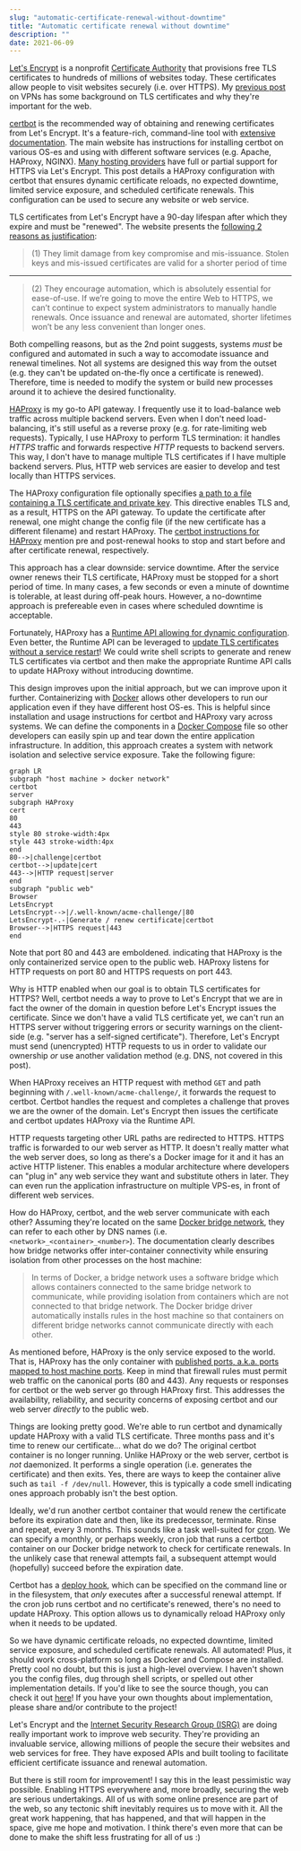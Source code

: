 ```yaml
---
slug: "automatic-certificate-renewal-without-downtime"
title: "Automatic certificate renewal without downtime"
description: ""
date: 2021-06-09
---
```


[Let's Encrypt](https://letsencrypt.org/) is a nonprofit [Certificate Authority](https://en.wikipedia.org/wiki/Certificate_authority) that provisions free TLS certificates to hundreds of millions of websites today. These certificates allow people to visit websites securely (i.e. over HTTPS). My [previous post](/blog/DIY_VPNs) on VPNs has some background on TLS certificates and why they're important for the web.

[certbot](https://certbot.eff.org/) is the recommended way of obtaining and renewing certificates from Let's Encrypt. It's a feature-rich, command-line tool with [extensive documentation](https://certbot.eff.org/docs/using.html). The main website has instructions for installing certbot on various OS-es and using with different software services (e.g. Apache, HAProxy, NGINX). [Many hosting providers](https://certbot.eff.org/hosting_providers) have full or partial support for HTTPS via Let's Encrypt. This post details a HAProxy configuration with certbot that ensures dynamic certificate reloads, no expected downtime, limited service exposure, and scheduled certificate renewals. This configuration can be used to secure any website or web service.

TLS certificates from Let's Encrypt have a 90-day lifespan after which they expire and must be "renewed". The website presents the [following 2 reasons as justification](https://letsencrypt.org/2015/11/09/why-90-days.html):

> (1) They limit damage from key compromise and mis-issuance. Stolen keys and mis-issued certificates are valid for a shorter period of time

---
> (2) They encourage automation, which is absolutely essential for ease-of-use. If we’re going to move the entire Web to HTTPS, we can’t continue to expect system administrators to manually handle renewals. Once issuance and renewal are automated, shorter lifetimes won’t be any less convenient than longer ones.

Both compelling reasons, but as the 2nd point suggests, systems *must* be configured and automated in such a way to accomodate issuance and renewal timelines. Not all systems are designed this way from the outset (e.g. they can't be updated on-the-fly once a certificate is renewed). Therefore, time is needed to modify the system or build new processes around it to achieve the desired functionality.

[HAProxy](https://www.haproxy.com/) is my go-to API gateway. I frequently use it to load-balance web traffic across multiple backend servers. Even when I don't need load-balancing, it's still useful as a reverse proxy (e.g. for rate-limiting web requests). Typically, I use HAProxy to perform TLS termination: it handles *HTTPS* traffic and forwards respective *HTTP* requests to backend servers. This way, I don't have to manage multiple TLS certificates if I have multiple backend servers. Plus, HTTP web services are easier to develop and test locally than HTTPS services.

The HAProxy configuration file optionally specifies [a path to a file containing a TLS certificate and private key](https://www.haproxy.com/blog/haproxy-ssl-termination/). This directive enables TLS and, as a result, HTTPS on the API gateway. To update the certificate after renewal, one might change the config file (if the new certificate has a different filename) and restart HAProxy. The [certbot instructions for HAProxy](https://certbot.eff.org/lets-encrypt/ubuntufocal-haproxy) mention pre and post-renewal hooks to stop and start before and after certificate renewal, respectively.

This approach has a clear downside: service downtime. After the service owner renews their TLS certificate, HAProxy must be stopped for a short period of time. In many cases, a few seconds or even a minute of downtime is tolerable, at least during off-peak hours. However, a no-downtime approach is prefereable even in cases where scheduled downtime is acceptable.

Fortunately, HAProxy has a [Runtime API allowing for dynamic configuration](https://www.haproxy.com/blog/dynamic-configuration-haproxy-runtime-api/). Even better, the Runtime API can be leveraged to [update TLS certificates without a service restart](https://www.haproxy.com/blog/dynamic-ssl-certificate-storage-in-haproxy/)! We could write shell scripts to generate and renew TLS certificates via certbot and then make the appropriate Runtime API calls to update HAProxy without introducing downtime.

This design improves upon the initial approach, but we can improve upon it further. Containerizing with [Docker](https://docs.docker.com/get-started/overview/) allows other developers to run our application even if they have different host OS-es. This is helpful since installation and usage instructions for certbot and HAProxy vary across systems. We can define the components in a [Docker Compose](https://docs.docker.com/compose/) file so other developers can easily spin up and tear down the entire application infrastructure. In addition, this approach creates a system with network isolation and selective service exposure. Take the following figure:

```mermaid
graph LR
subgraph "host machine > docker network"
certbot
server
subgraph HAProxy
cert
80
443
style 80 stroke-width:4px
style 443 stroke-width:4px
end
80-->|challenge|certbot
certbot-->|update|cert
443-->|HTTP request|server
end
subgraph "public web"
Browser
LetsEncrypt
LetsEncrypt-->|/.well-known/acme-challenge/|80
LetsEncrypt-.-|Generate / renew certificate|certbot
Browser-->|HTTPS request|443
end
```

Note that port 80 and 443 are emboldened. indicating that HAProxy is the only containerized service open to the public web. HAProxy listens for HTTP requests on port 80 and HTTPS requests on port 443.

Why is HTTP enabled when our goal is to obtain TLS certificates for HTTPS? Well, certbot needs a way to prove to Let's Encrypt that we are in fact the owner of the domain in question before Let's Encrypt issues the certificate. Since we don't have a valid TLS certificate yet, we can't run an HTTPS server without triggering errors or security warnings on the client-side (e.g. "server has a self-signed certificate"). Therefore, Let's Encrypt must send (unencrypted) HTTP requests to us in order to validate our ownership *or* use another validation method (e.g. DNS, not covered in this post).

When HAProxy receives an HTTP request with method `GET` and path beginning with `/.well-known/acme-challenge/`, it forwards the request to certbot. Certbot handles the request and completes a challenge that proves we are the owner of the domain. Let's Encrypt then issues the certificate and certbot updates HAProxy via the Runtime API.

HTTP requests targeting other URL paths are redirected to HTTPS. HTTPS traffic is forwarded to our web server as HTTP. It doesn't really matter what the web server does, so long as there's a Docker image for it and it has an active HTTP listener. This enables a modular architecture where developers can "plug in" any web service they want and substitute others in later. They can even run the application infrastructure on multiple VPS-es, in front of different web services.

How do HAProxy, certbot, and the web server communicate with each other? Assuming they're located on the same [Docker bridge network](https://docs.docker.com/network/bridge/), they can refer to each other by DNS names (i.e. `<network>_<container>_<number>`). The documentation clearly describes how bridge networks offer inter-container connectivity while ensuring isolation from other processes on the host machine:

> In terms of Docker, a bridge network uses a software bridge which allows containers connected to the same bridge network to communicate, while providing isolation from containers which are not connected to that bridge network. The Docker bridge driver automatically installs rules in the host machine so that containers on different bridge networks cannot communicate directly with each other.

As mentioned before, HAProxy is the only service exposed to the world. That is, HAProxy has the only container with [published ports, a.k.a. ports mapped to host machine ports](https://docs.docker.com/config/containers/container-networking/#published-ports). Keep in mind that firewall rules must permit web traffic on the canonical ports (80 and 443). Any requests or responses for certbot or the web server go through HAProxy first. This addresses the availability, reliability, and security concerns of exposing certbot and our web server *directly* to the public web.

Things are looking pretty good. We're able to run certbot and dynamically update HAProxy with a valid TLS certificate. Three months pass and it's time to renew our certificate... what do we do? The original certbot container is no longer running. Unlike HAProxy or the web server, certbot is *not* daemonized. It performs a single operation (i.e. generates the certificate) and then exits. Yes, there are ways to keep the container alive such as `tail -f /dev/null`. However, this is typically a code smell indicating ones approach probably isn't the best option.

Ideally, we'd run another certbot container that would renew the certificate before its expiration date and then, like its predecessor, terminate. Rinse and repeat, every 3 months. This sounds like a task well-suited for [cron](https://man7.org/linux/man-pages/man8/cron.8.html). We can specify a monthly, or perhaps weekly, cron job that runs a certbot container on our Docker bridge network to check for certificate renewals. In the unlikely case that renewal attempts fail, a subsequent attempt would (hopefully) succeed before the expiration date.

Certbot has a [deploy hook](https://certbot.eff.org/docs/using.html?highlight=hook#renewing-certificates), which can be specified on the command line or in the filesystem, that *only* executes after a successful renewal attempt. If the cron job runs certbot and no certificate's renewed, there's no need to update HAProxy. This option allows us to dynamically reload HAProxy only when it needs to be updated.

So we have dynamic certificate reloads, no expected downtime, limited service exposure, and scheduled certificate renewals. All automated! Plus, it should work cross-platform so long as Docker and Compose are installed. Pretty cool no doubt, but this is just a high-level overview. I haven't shown you the config files, dug through shell scripts, or spelled out other implementation details. If you'd like to see the source though, you can check it out [here](https://github.com/zbo14/tls-refresh)! If you have your own thoughts about implementation, please share and/or contribute to the project!

Let's Encrypt and the [Internet Security Research Group (ISRG)](https://www.abetterinternet.org/) are doing really important work to improve web security. They're providing an invaluable service, allowing millions of people the secure their websites and web services for free. They have exposed APIs and built tooling to facilitate efficient certificate issuance and renewal automation.

But there is still room for improvement! I say this in the least pessimistic way possible. Enabling HTTPS everywhere and, more broadly, securing the web are serious undertakings. All of us with some online presence are part of the web, so any tectonic shift inevitably requires us to move with it. All the great work happening, that has happened, and that will happen in the space, give me hope and motivation. I think there's even more that can be done to make the shift less frustrating for all of us :)
